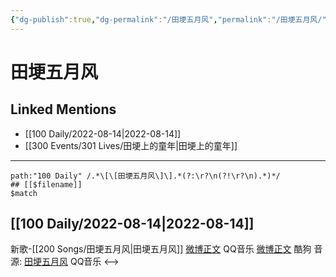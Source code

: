 ```yaml
---
{"dg-publish":true,"dg-permalink":"/田埂五月风","permalink":"/田埂五月风/"}
---
```


# 田埂五月风

## Linked Mentions
- [[100 Daily/2022-08-14\|2022-08-14]]
- [[300 Events/301 Lives/田埂上的童年\|田埂上的童年]]


---

```expander
path:"100 Daily" /.*\[\[田埂五月风\]\].*(?:\r?\n(?!\r?\n).*)*/
## [[$filename]]
$match
```
## [[100 Daily/2022-08-14\|2022-08-14]]
新歌-[[200 Songs/田埂五月风\|田埂五月风]]
[微博正文](https://m.weibo.cn/2169129705/4802487061842858) QQ音乐
[微博正文](https://m.weibo.cn/1665103091/4802518397229832) 酷狗
音源:
[田埂五月风](https://weibo.cn/sinaurl?u=https%3A%2F%2Fi.y.qq.com%2Fv8%2Fplaysong.html%3Fsongid%3D371065712%26source%3Dyqq%23wechat_redirect) QQ音乐
<-->